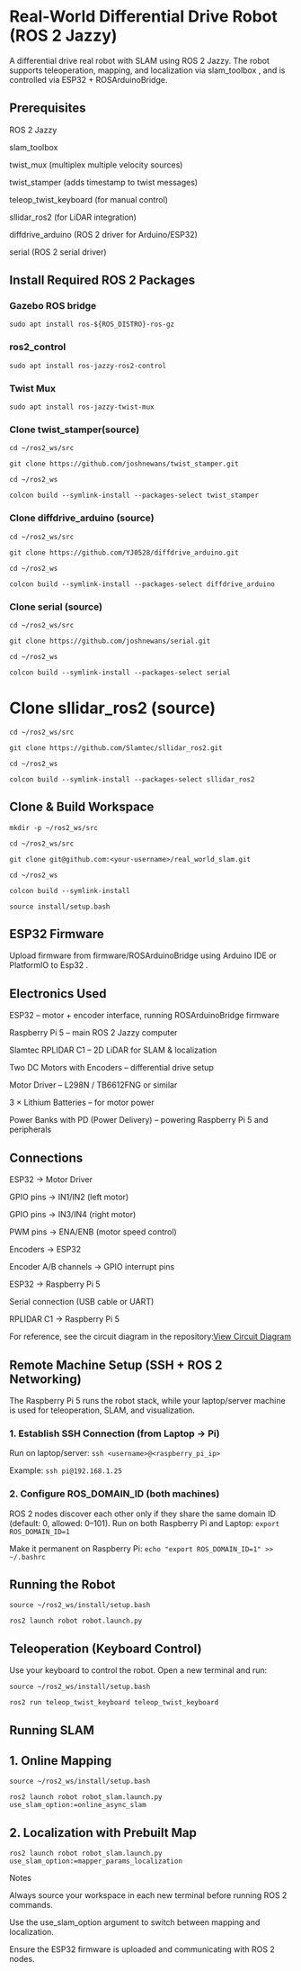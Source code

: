 # Real-World Differential Drive Robot (ROS 2 Jazzy)

A differential drive real robot with SLAM using ROS 2 Jazzy.
The robot supports teleoperation, mapping, and localization via slam_toolbox
, and is controlled via ESP32 + ROSArduinoBridge.

## Prerequisites

ROS 2 Jazzy

slam_toolbox

twist_mux (multiplex multiple velocity sources)

twist_stamper (adds timestamp to twist messages)

teleop_twist_keyboard (for manual control)

sllidar_ros2 (for LiDAR integration)

diffdrive_arduino (ROS 2 driver for Arduino/ESP32)

serial (ROS 2 serial driver)

## Install Required ROS 2 Packages

### Gazebo ROS bridge
`sudo apt install ros-${ROS_DISTRO}-ros-gz`

### ros2_control
`sudo apt install ros-jazzy-ros2-control`

### Twist Mux
`sudo apt install ros-jazzy-twist-mux`

### Clone twist_stamper(source)
`cd ~/ros2_ws/src`

`git clone https://github.com/joshnewans/twist_stamper.git`

`cd ~/ros2_ws`

`colcon build --symlink-install --packages-select twist_stamper`

### Clone diffdrive_arduino (source)
`cd ~/ros2_ws/src`

`git clone https://github.com/YJ0528/diffdrive_arduino.git`

`cd ~/ros2_ws`

`colcon build --symlink-install --packages-select diffdrive_arduino`

### Clone serial (source)
`cd ~/ros2_ws/src`

`git clone https://github.com/joshnewans/serial.git`

`cd ~/ros2_ws`

`colcon build --symlink-install --packages-select serial`

# Clone sllidar_ros2 (source)
`cd ~/ros2_ws/src`

`git clone https://github.com/Slamtec/sllidar_ros2.git`

`cd ~/ros2_ws`

`colcon build --symlink-install --packages-select sllidar_ros2`

## Clone & Build Workspace
`mkdir -p ~/ros2_ws/src`

`cd ~/ros2_ws/src`

`git clone git@github.com:<your-username>/real_world_slam.git`

`cd ~/ros2_ws`

`colcon build --symlink-install`

`source install/setup.bash`

## ESP32 Firmware
Upload firmware from firmware/ROSArduinoBridge using Arduino IDE or PlatformIO to Esp32 .

## Electronics Used
ESP32 – motor + encoder interface, running ROSArduinoBridge firmware

Raspberry Pi 5 – main ROS 2 Jazzy computer

Slamtec RPLIDAR C1 – 2D LiDAR for SLAM & localization

Two DC Motors with Encoders – differential drive setup

Motor Driver – L298N / TB6612FNG or similar

3 × Lithium Batteries – for motor power

Power Banks with PD (Power Delivery) – powering Raspberry Pi 5 and peripherals

## Connections

ESP32 → Motor Driver

GPIO pins → IN1/IN2 (left motor)

GPIO pins → IN3/IN4 (right motor)

PWM pins → ENA/ENB (motor speed control)

Encoders → ESP32

Encoder A/B channels → GPIO interrupt pins

ESP32 → Raspberry Pi 5

Serial connection (USB cable or UART)

RPLIDAR C1 → Raspberry Pi 5

For reference, see the circuit diagram in the repository:[View Circuit Diagram](https://github.com/SelvaDinesh2003/ros2-slam-real-robot/blob/main/docs/circuit.png)
## Remote Machine Setup (SSH + ROS 2 Networking)
The Raspberry Pi 5 runs the robot stack, while your laptop/server machine is used for teleoperation, SLAM, and visualization.

### 1. Establish SSH Connection (from Laptop → Pi)
Run on laptop/server:
`ssh <username>@<raspberry_pi_ip>`

Example:
`ssh pi@192.168.1.25`

### 2. Configure ROS_DOMAIN_ID (both machines)
ROS 2 nodes discover each other only if they share the same domain ID (default: 0, allowed: 0–101).
Run on both Raspberry Pi and Laptop:
`export ROS_DOMAIN_ID=1`

Make it permanent on Raspberry Pi:
`echo "export ROS_DOMAIN_ID=1" >> ~/.bashrc`

## Running the Robot

`source ~/ros2_ws/install/setup.bash`

`ros2 launch robot robot.launch.py`

## Teleoperation (Keyboard Control)
Use your keyboard to control the robot.
Open a new terminal and run:

`source ~/ros2_ws/install/setup.bash`

`ros2 run teleop_twist_keyboard teleop_twist_keyboard`

## Running SLAM
## 1. Online Mapping

`source ~/ros2_ws/install/setup.bash`

`ros2 launch robot robot_slam.launch.py use_slam_option:=online_async_slam`

## 2. Localization with Prebuilt Map

`ros2 launch robot robot_slam.launch.py use_slam_option:=mapper_params_localization`

Notes

Always source your workspace in each new terminal before running ROS 2 commands.

Use the use_slam_option argument to switch between mapping and localization.

Ensure the ESP32 firmware is uploaded and communicating with ROS 2 nodes.
